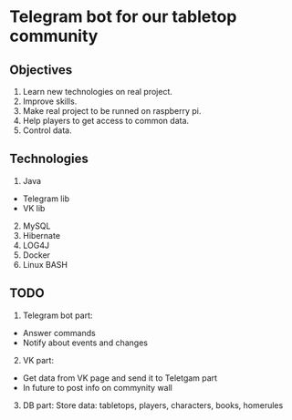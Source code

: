 # Telegram bot for our tabletop community

## Objectives
1. Learn new technologies on real project.
2. Improve skills. 
3. Make real project to be runned on raspberry pi.
4. Help players to get access to common data. 
5. Control data. 

## Technologies
1. Java
* Telegram lib
* VK lib
2. MySQL
3. Hibernate
4. LOG4J
5. Docker
6. Linux BASH

## TODO
1. Telegram bot part:
* Answer commands
* Notify about events and changes
2. VK part: 
* Get data from VK page and send it to Teletgam part
* In future to post info on commynity wall
3. DB part: Store data: tabletops, players, characters, books, homerules
